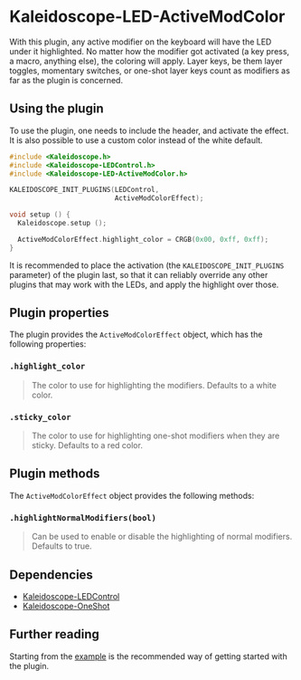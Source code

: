 # Kaleidoscope-LED-ActiveModColor

With this plugin, any active modifier on the keyboard will have the LED under it
highlighted. No matter how the modifier got activated (a key press, a macro,
anything else), the coloring will apply. Layer keys, be them layer toggles,
momentary switches, or one-shot layer keys count as modifiers as far as the
plugin is concerned.

## Using the plugin

To use the plugin, one needs to include the header, and activate the effect. It
is also possible to use a custom color instead of the white default.

```c++
#include <Kaleidoscope.h>
#include <Kaleidoscope-LEDControl.h>
#include <Kaleidoscope-LED-ActiveModColor.h>

KALEIDOSCOPE_INIT_PLUGINS(LEDControl,
                          ActiveModColorEffect);

void setup () {
  Kaleidoscope.setup ();

  ActiveModColorEffect.highlight_color = CRGB(0x00, 0xff, 0xff);
}
```

It is recommended to place the activation (the `KALEIDOSCOPE_INIT_PLUGINS` parameter) of the
plugin last, so that it can reliably override any other plugins that may work
with the LEDs, and apply the highlight over those.

## Plugin properties

The plugin provides the `ActiveModColorEffect` object, which has the following
properties:

### `.highlight_color`

> The color to use for highlighting the modifiers. Defaults to a white color.

### `.sticky_color`

> The color to use for highlighting one-shot modifiers when they are sticky. Defaults to a red color.

## Plugin methods

The `ActiveModColorEffect` object provides the following methods:

### `.highlightNormalModifiers(bool)`

> Can be used to enable or disable the highlighting of normal modifiers. Defaults to true.

## Dependencies

* [Kaleidoscope-LEDControl](LEDControl.md)
* [Kaleidoscope-OneShot](OneShot.md)

## Further reading

Starting from the [example][plugin:example] is the recommended way of getting
started with the plugin.

 [plugin:example]: ../../examples/LEDs/LED-ActiveModColor/LED-ActiveModColor.ino
